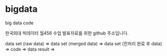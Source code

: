 # bigdata
big data code

한국외대 빅데이터 월456 수업 발표자료를 위한 github 주소입니다.

data set (raw data) => 
data set (merged data) => 
data set (전처리 완료 후 data) =>
code => 
data result => 
